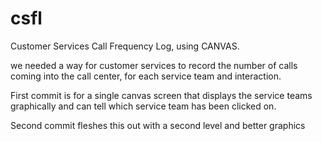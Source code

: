 csfl
====

Customer Services Call Frequency Log, using CANVAS.

we needed a way for customer services to record the number of calls coming into the call center, for each service team and interaction.

First commit is for a single canvas screen that displays the service teams graphically and can tell which service team has been clicked on.

Second commit fleshes this out with a second level and better graphics
